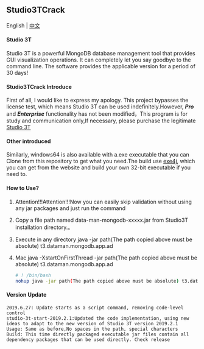 ## Studio3TCrack

English | [中文](https://github.com/linG5821/Studio3TCrack/blob/master/README.zh-CN.md)

#### Studio 3T

  Studio 3T is a powerful MongoDB database management tool that provides GUI visualization operations. It can completely let you say goodbye to the command line. The software provides the applicable version for a period of 30 days!

#### Studio3TCrack Introduce

  First of all, I would like to express my apology. This project bypasses the license test, which means Studio 3T can be used indefinitely.However, ***Pro*** and ***Enterprise*** functionality has not been modified，This program is for study and communication only,If necessary, please purchase the legitimate [Studio 3T](https://studio3t.com)

#### Other introduced

 Similarly, windows64 is also available with a.exe executable that you can Clone from this repository to get what you need.The build use [exe4j](https://www.ej-technologies.com/), which you can get from the website and build your own 32-bit executable if you need to.

#### How to Use?

1. Attention!!!Attention!!!Now you can easily skip validation without using any jar packages and just run the command

2. Copy a file path named data-man-mongodb-xxxxx.jar from Studio3T installation directory.。

3. Execute in any directory java -jar path(The path copied above must be absolute) t3.dataman.mongodb.app.ad

4. Mac
    java -XstartOnFirstThread -jar path(The path copied above must be absolute) t3.dataman.mongodb.app.ad

   ```bash
   # ! /bin/bash
   nohup java -jar path(The path copied above must be absolute) t3.dataman.mongodb.app.ad >/dev/null 2>&1 &
   ```
#### Version Update
    2019.6.27: Update starts as a script command, removing code-level control
    studio-3t-start-2019.2.1:Updated the code implementation, using new ideas to adapt to the new version of Studio 3T version 2019.2.1
    Usage: Same as before,No spaces in the path, special characters
    Build: This time directly packaged executable jar files contain all dependency packages that can be used directly. Check release
   

